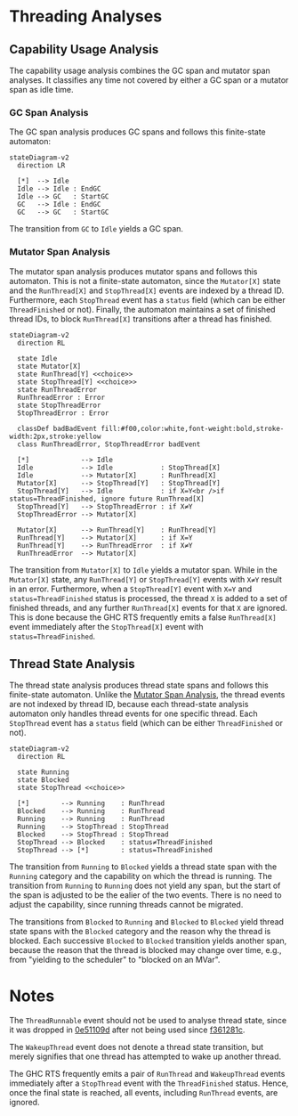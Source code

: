 # Threading Analyses

## Capability Usage Analysis

The capability usage analysis combines the GC span and mutator span analyses.
It classifies any time not covered by either a GC span or a mutator span as idle time.

### GC Span Analysis

The GC span analysis produces GC spans and follows this finite-state automaton:

```mermaid
stateDiagram-v2
  direction LR

  [*]  --> Idle
  Idle --> Idle : EndGC
  Idle --> GC   : StartGC
  GC   --> Idle : EndGC
  GC   --> GC   : StartGC
```

The transition from `GC` to `Idle` yields a GC span.

### Mutator Span Analysis

The mutator span analysis produces mutator spans and follows this automaton.
This is not a finite-state automaton, since the `Mutator[X]` state and the `RunThread[X]` and `StopThread[X]` events are indexed by a thread ID. Furthermore, each `StopThread` event has a `status` field (which can be either `ThreadFinished` or not). Finally, the automaton maintains a set of finished thread IDs, to block `RunThread[X]` transitions after a thread has finished.

```mermaid
stateDiagram-v2
  direction RL

  state Idle
  state Mutator[X]
  state RunThread[Y] <<choice>>
  state StopThread[Y] <<choice>>
  state RunThreadError
  RunThreadError : Error
  state StopThreadError
  StopThreadError : Error

  classDef badBadEvent fill:#f00,color:white,font-weight:bold,stroke-width:2px,stroke:yellow
  class RunThreadError, StopThreadError badEvent

  [*]             --> Idle
  Idle            --> Idle            : StopThread[X]
  Idle            --> Mutator[X]      : RunThread[X]
  Mutator[X]      --> StopThread[Y]   : StopThread[Y]
  StopThread[Y]   --> Idle            : if X=Y<br />if status=ThreadFinished, ignore future RunThread[X]
  StopThread[Y]   --> StopThreadError : if X≠Y
  StopThreadError --> Mutator[X]

  Mutator[X]      --> RunThread[Y]    : RunThread[Y]
  RunThread[Y]    --> Mutator[X]      : if X=Y
  RunThread[Y]    --> RunThreadError  : if X≠Y
  RunThreadError  --> Mutator[X]
```

The transition from `Mutator[X]` to `Idle` yields a mutator span.
While in the `Mutator[X]` state, any `RunThread[Y]` or `StopThread[Y]` events with `X≠Y` result in an error. Furthermore, when a `StopThread[Y]` event with `X=Y` and `status=ThreadFinished` status is processed, the thread `X` is added to a set of finished threads, and any further `RunThread[X]` events for that `X` are ignored. This is done because the GHC RTS frequently emits a false `RunThread[X]` event immediately after the `StopThread[X]` event with `status=ThreadFinished`.

## Thread State Analysis

The thread state analysis produces thread state spans and follows this finite-state automaton.
Unlike the [Mutator Span Analysis](#mutator-span-analysis), the thread events are not indexed by thread ID, because each thread-state analysis automaton only handles thread events for one specific thread.
Each `StopThread` event has a `status` field (which can be either `ThreadFinished` or not).

```mermaid
stateDiagram-v2
  direction RL

  state Running
  state Blocked
  state StopThread <<choice>>

  [*]        --> Running    : RunThread
  Blocked    --> Running    : RunThread
  Running    --> Running    : RunThread
  Running    --> StopThread : StopThread
  Blocked    --> StopThread : StopThread
  StopThread --> Blocked    : status≠ThreadFinished
  StopThread --> [*]        : status=ThreadFinished
```

The transition from `Running` to `Blocked` yields a thread state span with the `Running` category and the capability on which the thread is running. The transition from `Running` to `Running` does not yield any span, but the start of the span is adjusted to be the ealier of the two events. There is no need to adjust the capability, since running threads cannot be migrated.

The transitions from `Blocked` to `Running` and `Blocked` to `Blocked` yield thread state spans with the `Blocked` category and the reason why the thread is blocked. Each successive `Blocked` to `Blocked` transition yields another span, because the reason that the thread is blocked may change over time, e.g., from "yielding to the scheduler" to "blocked on an MVar".

# Notes

The `ThreadRunnable` event should not be used to analyse thread state, since it was dropped in [0e51109d](https://gitlab.haskell.org/ghc/ghc/-/commit/0e51109d010c474f60f7b3209e399c115c7bcec7) after not being used since [f361281c](https://gitlab.haskell.org/coot/ghc/-/commit/f361281c89fbce42865d8b8b27b0957205366186).

The `WakeupThread` event does not denote a thread state transition, but merely signifies that one thread has attempted to wake up another thread.

The GHC RTS frequently emits a pair of `RunThread` and `WakeupThread` events immediately after a `StopThread` event with the `ThreadFinished` status. Hence, once the final state is reached, all events, including `RunThread` events, are ignored.
